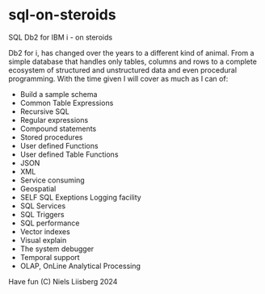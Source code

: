 # sql-on-steroids

SQL Db2 for IBM i - on steroids

Db2 for i, has changed over the years to a different kind of animal. 
From a simple database that handles only tables, columns and 
rows to a complete ecosystem of structured and unstructured data and even procedural programming.
With the time given I will cover as much as I can of:
 
- Build a sample schema 
- Common Table Expressions
- Recursive SQL
- Regular expressions
- Compound statements
- Stored procedures 
- User defined Functions 
- User defined Table Functions
- JSON
- XML
- Service consuming
- Geospatial 
- SELF SQL Exeptions Logging facility
- SQL Services
- SQL Triggers
- SQL performance
- Vector indexes
- Visual explain
- The system debugger
- Temporal support
- OLAP, OnLine Analytical Processing

Have fun 
(C) Niels Liisberg 2024
